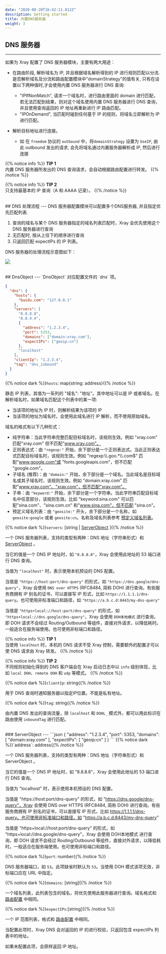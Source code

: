 ```yaml
---
date: "2020-08-20T16:42:11.812Z"
description: Getting started
title: 内置DNS服务器
weight: 3
---
```


## DNS 服务器

---

如果为 Xray 配置了 DNS 服务器模块，主要有两大用途：

- 在路由阶段, 解析域名为 IP, 并且根据域名解析得到的 IP 进行规则匹配以分流. 是否解析域名及分流和路由配置模块中"domainStrategy"的值有关, 只有在设置以下两种值时,才会使用内置 DNS 服务器进行 DNS 查询:

  - "IPIfNonMatch", 请求一个域名时，进行路由里面的 domain 进行匹配，若无法匹配到结果，则对这个域名使用内置 DNS 服务器进行 DNS 查询，并且使用查询返回的 IP 地址再重新进行 IP 路由匹配。
  - "IPOnDemand", 当匹配时碰到任何基于 IP 的规则，将域名立即解析为 IP 进行匹配。

- 解析目标地址进行连接。
  - 如 在 `freedom` 协议的 `outbound` 中，将`domainStrategy` 设置为 `UseIP`, 由此 outbound 发出的请求, 会先将域名通过内置服务器解析成 IP, 然后进行连接

{{% notice info %}}
**TIP 1**\
内置 DNS 服务器所发出的 DNS 查询请求，会自动根据路由配置进行转发。
{{% /notice %}}

{{% notice info %}}
**TIP 2**\
只支持最基本的 IP 查询（A 和 AAAA 记录）。
{{% /notice %}}

<br />
## DNS 处理流程
---
DNS 服务器配置模块可以配置多个DNS服务器, 并且指定优先匹配列表.

1. 查询的域名与某个 DNS 服务器指定的域名列表匹配时，Xray 会优先使用这个 DNS 服务器进行查询
2. 无匹配时, 按从上往下的顺序进行查询
3. 只返回匹配 expectIPs 的 IP 列表。

DNS 服务器的处理流程示意图如下：

![](../dns_flow.png?classes=border,shadow)

<br />
## DnsObject
---
`DnsObject` 对应配置文件的 `dns` 项。

```json
{
  "dns": {
    "hosts": {
      "baidu.com": "127.0.0.1"
    },
    "servers": [
      "8.8.8.8",
      "8.8.4.4",
      {
        "address": "1.2.3.4",
        "port": 5353,
        "domains": ["domain:xray.com"],
        "expectIPs": ["geoip:cn"]
      },
      "localhost"
    ],
    "clientIp": "1.2.3.4",
    "tag": "dns_inbound"
  }
}
```

{{% notice dark %}}`hosts`: map{string: address}{{% /notice %}}

静态 IP 列表，其值为一系列的 "域名": "地址"。其中地址可以是 IP 或者域名。在解析域名时，如果域名匹配这个列表中的某一项:

- 当该项的地址为 IP 时，则解析结果为该项的 IP
- 当该项的地址为域名时，会使用此域名进行 IP 解析，而不使用原始域名。

域名的格式有以下几种形式：

- 纯字符串：当此字符串完整匹配目标域名时，该规则生效。例如 "xray.com" 匹配"xray.com" 但不匹配"www.xray.com"。
- 正则表达式：由 `"regexp:"` 开始，余下部分是一个正则表达式。当此正则表达式匹配目标域名时，该规则生效。例如 "regexp:\\\\.goo.\*\\\\.com$" 匹配"www.google.com"或 "fonts.googleapis.com"，但不匹配 "google.com"。
- 子域名 (推荐)：由 `"domain:"` 开始，余下部分是一个域名。当此域名是目标域名或其子域名时，该规则生效。例如 "domain:xray.com" 匹配"www.xray.com"、"xray.com"，但不匹配"xray.com"。
- 子串：由 `"keyword:"` 开始，余下部分是一个字符串。当此字符串匹配目标域名中任意部分，该规则生效。比如 "keyword:sina.com" 可以匹配"sina.com"、"sina.com.cn" 和"www.sina.com"，但不匹配 "sina.cn"。
- 预定义域名列表：由 `"geosite:"` 开头，余下部分是一个名称，如 `geosite:google` 或者 `geosite:cn`。名称及域名列表参考 [预定义域名列表](../routing/#预定义域名列表)。

{{% notice dark %}}`servers`: \[string | [ServerObject](#serverobject) \]{{% /notice %}}

一个 DNS 服务器列表，支持的类型有两种：DNS 地址（字符串形式）和 [ServerObject](#serverobject) 。

当它的值是一个 DNS IP 地址时，如 `"8.8.8.8"`，Xray 会使用此地址的 53 端口进行 DNS 查询。

当值为 `"localhost"` 时，表示使用本机预设的 DNS 配置。

当值是 `"https://host:port/dns-query"` 的形式，如 `"https://dns.google/dns-query"`，Xray 会使用 `DNS over HTTPS` (RFC8484, 简称 DOH) 进行查询。有些服务商拥有 IP 别名的证书，可以直接写 IP 形式，比如 `https://1.1.1.1/dns-query`。也可使用非标准端口和路径，如 `"https://a.b.c.d:8443/my-dns-query"` 

当值是 `"https+local://host:port/dns-query"` 的形式，如 `"https+local://dns.google/dns-query"`，Xray 会使用 `DOH本地模式` 进行查询，即 DOH 请求不会经过 Routing/Outbound 等组件，直接对外请求，以降低耗时。一般适合在服务端使用。也可使用非标端口和路径。

{{% notice info %}}
**TIP 1**\
当使用 `localhost` 时，本机的 DNS 请求不受 Xray 控制，需要额外的配置才可以使 DNS 请求由 Xray 转发。
{{% /notice %}}

{{% notice info %}}
**TIP 2**\
不同规则初始化得到的 DNS 客户端会在 Xray 启动日志中以 `info` 级别体现，比如 `local DOH`、`remote DOH` 和 `udp` 等模式。
{{% /notice %}}

{{% notice dark %}}`clientIp`: string{{% /notice %}}

用于 DNS 查询时通知服务器以指定IP位置。不能是私有地址。

{{% notice dark %}}`tag`: string{{% /notice %}}

由内置 DNS 发出的查询流量，除 `localhost` 和 `DOHL_` 模式外，都可以用此标识在路由使用 `inboundTag` 进行匹配。

<br />
### ServerObject
---
```json
{
    "address": "1.2.3.4",
    "port": 5353,
    "domains": [
        "domain:xray.com"
    ],
    "expectIPs": [
        "geoip:cn"
    ]
}
```
{{% notice dark %}}`address`: address{{% /notice %}}

一个 DNS 服务器列表，支持的类型有两种：DNS 地址（字符串形式）和 ServerObject 。

当它的值是一个 DNS IP 地址时，如 "8.8.8.8"，Xray 会使用此地址的 53 端口进行 DNS 查询。

当值为 "localhost" 时，表示使用本机预设的 DNS 配置。

当值是 "https://host:port/dns-query" 的形式，如 "https://dns.google/dns-query"，Xray 会使用 DNS over HTTPS (RFC8484, 简称 DOH) 进行查询。有些服务商拥有 IP 别名的证书，可以直接写 IP 形式，比如 https://1.1.1.1/dns-query。也可使用非标准端口和路径，如 "https://a.b.c.d:8443/my-dns-query"

当值是 "https+local://host:port/dns-query" 的形式，如 "https+local://dns.google/dns-query"，Xray 会使用 DOH本地模式 进行查询，即 DOH 请求不会经过 Routing/Outbound 等组件，直接对外请求，以降低耗时。一般适合在服务端使用。也可使用非标端口和路径。

> 
{{% notice dark %}}`port`: number{{% /notice %}}

DNS 服务器端口，如 `53`。此项缺省时默认为 `53`。当使用 DOH 模式该项无效，非标端口应在 URL 中指定。

{{% notice dark %}}`domains`: \[string\]{{% /notice %}}

一个域名列表，此列表包含的域名，将优先使用此服务器进行查询。域名格式和 [路由配置](../routing#ruleobject) 中相同。

{{% notice dark %}}`expectIPs`:\[string\]{{% /notice %}}

一个 IP 范围列表，格式和 [路由配置](../routing#ruleobject) 中相同。

当配置此项时，Xray DNS 会对返回的 IP 的进行校验，只返回包含 expectIPs 列表中的地址。

如果未配置此项，会原样返回 IP 地址。
